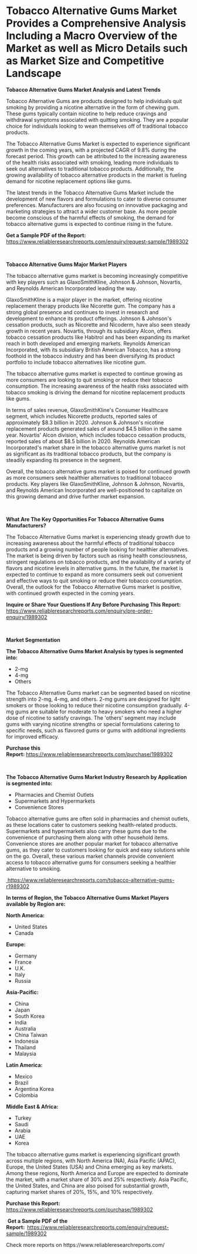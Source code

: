 <p><h1>Tobacco Alternative Gums Market Provides a Comprehensive Analysis Including a Macro Overview of the Market as well as Micro Details such as Market Size and Competitive Landscape</h1></p><p><strong>Tobacco Alternative Gums Market Analysis and Latest Trends</strong></p>
<p><p>Tobacco Alternative Gums are products designed to help individuals quit smoking by providing a nicotine alternative in the form of chewing gum. These gums typically contain nicotine to help reduce cravings and withdrawal symptoms associated with quitting smoking. They are a popular choice for individuals looking to wean themselves off of traditional tobacco products.</p><p>The Tobacco Alternative Gums Market is expected to experience significant growth in the coming years, with a projected CAGR of 9.8% during the forecast period. This growth can be attributed to the increasing awareness of the health risks associated with smoking, leading more individuals to seek out alternatives to traditional tobacco products. Additionally, the growing availability of tobacco alternative products in the market is fueling demand for nicotine replacement options like gums.</p><p>The latest trends in the Tobacco Alternative Gums Market include the development of new flavors and formulations to cater to diverse consumer preferences. Manufacturers are also focusing on innovative packaging and marketing strategies to attract a wider customer base. As more people become conscious of the harmful effects of smoking, the demand for tobacco alternative gums is expected to continue rising in the future.</p></p>
<p><strong>Get a Sample PDF of the Report:&nbsp;</strong> <a href="https://www.reliableresearchreports.com/enquiry/request-sample/1989302">https://www.reliableresearchreports.com/enquiry/request-sample/1989302</a></p>
<p>&nbsp;</p>
<p><strong>Tobacco Alternative Gums Major Market Players</strong></p>
<p><p>The tobacco alternative gums market is becoming increasingly competitive with key players such as GlaxoSmithKline, Johnson & Johnson, Novartis, and Reynolds American Incorporated leading the way. </p><p>GlaxoSmithKline is a major player in the market, offering nicotine replacement therapy products like Nicorette gum. The company has a strong global presence and continues to invest in research and development to enhance its product offerings. Johnson & Johnson's cessation products, such as Nicorette and Nicoderm, have also seen steady growth in recent years. Novartis, through its subsidiary Alcon, offers tobacco cessation products like Habitrol and has been expanding its market reach in both developed and emerging markets. Reynolds American Incorporated, with its subsidiary British American Tobacco, has a strong foothold in the tobacco industry and has been diversifying its product portfolio to include tobacco alternatives like nicotine gum.</p><p>The tobacco alternative gums market is expected to continue growing as more consumers are looking to quit smoking or reduce their tobacco consumption. The increasing awareness of the health risks associated with tobacco smoking is driving the demand for nicotine replacement products like gums. </p><p>In terms of sales revenue, GlaxoSmithKline's Consumer Healthcare segment, which includes Nicorette products, reported sales of approximately $8.3 billion in 2020. Johnson & Johnson's nicotine replacement products generated sales of around $4.5 billion in the same year. Novartis' Alcon division, which includes tobacco cessation products, reported sales of about $8.5 billion in 2020. Reynolds American Incorporated's market share in the tobacco alternative gums market is not as significant as its traditional tobacco products, but the company is steadily expanding its presence in the segment. </p><p>Overall, the tobacco alternative gums market is poised for continued growth as more consumers seek healthier alternatives to traditional tobacco products. Key players like GlaxoSmithKline, Johnson & Johnson, Novartis, and Reynolds American Incorporated are well-positioned to capitalize on this growing demand and drive further market expansion.</p></p>
<p>&nbsp;</p>
<p><strong>What Are The Key Opportunities For Tobacco Alternative Gums Manufacturers?</strong></p>
<p><p>The Tobacco Alternative Gums market is experiencing steady growth due to increasing awareness about the harmful effects of traditional tobacco products and a growing number of people looking for healthier alternatives. The market is being driven by factors such as rising health consciousness, stringent regulations on tobacco products, and the availability of a variety of flavors and nicotine levels in alternative gums. In the future, the market is expected to continue to expand as more consumers seek out convenient and effective ways to quit smoking or reduce their tobacco consumption. Overall, the outlook for the Tobacco Alternative Gums market is positive, with continued growth expected in the coming years.</p></p>
<p><strong>Inquire or Share Your Questions If Any Before Purchasing This Report:</strong> <a href="https://www.reliableresearchreports.com/enquiry/pre-order-enquiry/1989302">https://www.reliableresearchreports.com/enquiry/pre-order-enquiry/1989302</a></p>
<p>&nbsp;</p>
<p><strong>Market Segmentation</strong></p>
<p><strong>The Tobacco Alternative Gums Market Analysis by types is segmented into:</strong></p>
<p><ul><li>2-mg</li><li>4-mg</li><li>Others</li></ul></p>
<p><p>The Tobacco Alternative Gums market can be segmented based on nicotine strength into 2-mg, 4-mg, and others. 2-mg gums are designed for light smokers or those looking to reduce their nicotine consumption gradually. 4-mg gums are suitable for moderate to heavy smokers who need a higher dose of nicotine to satisfy cravings. The 'others' segment may include gums with varying nicotine strengths or special formulations catering to specific needs, such as flavored gums or gums with additional ingredients for improved efficacy.</p></p>
<p><strong>Purchase this Report:&nbsp;</strong><a href="https://www.reliableresearchreports.com/purchase/1989302">https://www.reliableresearchreports.com/purchase/1989302</a></p>
<p>&nbsp;</p>
<p><strong>The Tobacco Alternative Gums Market Industry Research by Application is segmented into:</strong></p>
<p><ul><li>Pharmacies and Chemist Outlets</li><li>Supermarkets and Hypermarkets</li><li>Convenience Stores</li></ul></p>
<p><p>Tobacco alternative gums are often sold in pharmacies and chemist outlets, as these locations cater to customers seeking health-related products. Supermarkets and hypermarkets also carry these gums due to the convenience of purchasing them along with other household items. Convenience stores are another popular market for tobacco alternative gums, as they cater to customers looking for quick and easy solutions while on the go. Overall, these various market channels provide convenient access to tobacco alternative gums for consumers seeking a healthier alternative to smoking.</p></p>
<p><a href="https://www.reliableresearchreports.com/tobacco-alternative-gums-r1989302">&nbsp;https://www.reliableresearchreports.com/tobacco-alternative-gums-r1989302</a></p>
<p><strong>In terms of Region, the Tobacco Alternative Gums Market Players available by Region are:</strong></p>
<p>
    <p> <strong> North America: </strong>
        <ul>
            <li>United States</li>
            <li>Canada</li>
        </ul>
        </p> 
    <p> <strong> Europe: </strong>
        <ul>
            <li>Germany</li>
            <li>France</li>
            <li>U.K.</li>
            <li>Italy</li>
            <li>Russia</li>
        </ul>
        </p> 
    <p> <strong> Asia-Pacific: </strong>
        <ul>
            <li>China</li>
            <li>Japan</li>
            <li>South Korea</li>
            <li>India</li>
            <li>Australia</li>
            <li>China Taiwan</li>
            <li>Indonesia</li>
            <li>Thailand</li>
            <li>Malaysia</li>
        </ul>
        </p> 
    <p> <strong> Latin America: </strong>
        <ul>
            <li>Mexico</li>
            <li>Brazil</li>
            <li>Argentina Korea</li>
            <li>Colombia</li>
        </ul>
        </p> 
    <p> <strong> Middle East & Africa: </strong>
        <ul>
            <li>Turkey</li>
            <li>Saudi</li>
            <li>Arabia</li>
            <li>UAE</li>
            <li>Korea</li>
        </ul>
    </p>
    </p>
<p><p>The tobacco alternative gums market is experiencing significant growth across multiple regions, with North America (NA), Asia Pacific (APAC), Europe, the United States (USA) and China emerging as key markets. Among these regions, North America and Europe are expected to dominate the market, with a market share of 30% and 25% respectively. Asia Pacific, the United States, and China are also poised for substantial growth, capturing market shares of 20%, 15%, and 10% respectively.</p></p>
<p><strong>Purchase this Report: </strong><a href="https://www.reliableresearchreports.com/purchase/1989302">https://www.reliableresearchreports.com/purchase/1989302</a></p>
<p>&nbsp;<strong>Get a Sample PDF of the Report:&nbsp;&nbsp;</strong><a href="https://www.reliableresearchreports.com/enquiry/request-sample/1989302">https://www.reliableresearchreports.com/enquiry/request-sample/1989302</a></p>
<p><strong></strong></p>
<p>Check more reports on https://www.reliableresearchreports.com/</p>